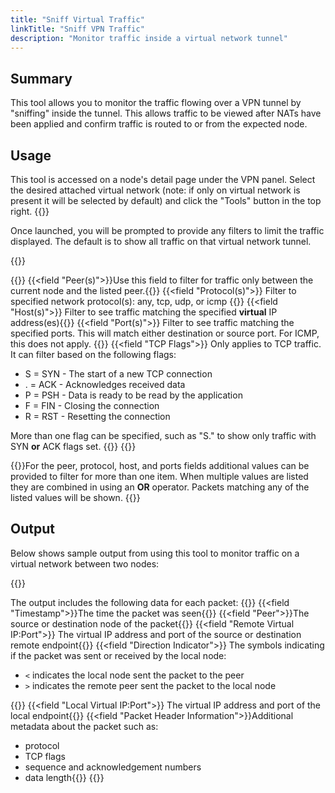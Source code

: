 ```yaml
---
title: "Sniff Virtual Traffic"
linkTitle: "Sniff VPN Traffic"
description: "Monitor traffic inside a virtual network tunnel"
---
```


## Summary
This tool allows you to monitor the traffic flowing over a VPN tunnel by "sniffing" inside the tunnel.  This allows traffic to be viewed after NATs have been applied and confirm traffic is routed to or from the expected node.

## Usage

This tool is accessed on a node's detail page under the VPN panel. Select the desired attached virtual network (note: if only on virtual network is present it will be selected by default) and click the "Tools" button in the top right.
{{<tgimg src="sniff-virtual-traffic-button.png" caption="Sniff Virtual Traffic Button" width="70%">}}

Once launched, you will be prompted to provide any filters to limit the traffic displayed. The default is to show all traffic on that virtual network tunnel.

{{<tgimg src="sniff-virtual-traffic-prompt.png" caption="Filter Prompt" width="50%">}}

{{<fields>}}
{{<field "Peer(s)">}}Use this field to filter for traffic only between the current node and the listed peer.{{</field>}}
{{<field "Protocol(s)">}} Filter to specified network protocol(s): any, tcp, udp, or icmp {{</field>}}
{{<field "Host(s)">}} Filter to see traffic matching the specified **virtual** IP address(es){{</field>}}
{{<field "Port(s)">}} Filter to see traffic matching the specified ports. This will match either destination or source port. For ICMP, this does not apply. {{</field>}}
{{<field "TCP Flags">}} Only applies to TCP traffic. It can filter based on the following flags:
- S = SYN - The start of a new TCP connection
- . = ACK - Acknowledges received data
- P = PSH - Data is ready to be read by the application
- F = FIN - Closing the connection
- R = RST - Resetting the connection

More than one flag can be specified, such as "S." to show only traffic with SYN **or** ACK flags set.
{{</field>}}
{{</fields>}}

{{<alert color="info">}}For the peer, protocol, host, and ports fields additional values can be provided to filter for more than one item.  When multiple values are listed they are combined in using an **OR** operator. Packets matching any of the listed values will be shown. {{</alert>}}

## Output

Below shows sample output from using this tool to monitor traffic on a virtual network between two nodes:

{{<tgimg src="sniff-virtual-traffic-output.png" caption="Sample Output" width="80%">}}

The output includes the following data for each packet:
{{<fields>}}
{{<field "Timestamp">}}The time the packet was seen{{</field>}}
{{<field "Peer">}}The source or destination node of the packet{{</field>}}
{{<field "Remote Virtual IP:Port">}} The virtual IP address and port of the source or destination remote endpoint{{</field>}}
{{<field "Direction Indicator">}} The symbols indicating if the packet was sent or received by the local node:
- `<` indicates the local node sent the packet to the peer
- `>` indicates the remote peer sent the packet to the local node

{{</field>}}
{{<field "Local Virtual IP:Port">}} The virtual IP address and port of the local endpoint{{</field>}}
{{<field "Packet Header Information">}}Additional metadata about the packet such as:
- protocol
- TCP flags
- sequence and acknowledgement numbers 
- data length{{</field>}}
{{</fields>}}